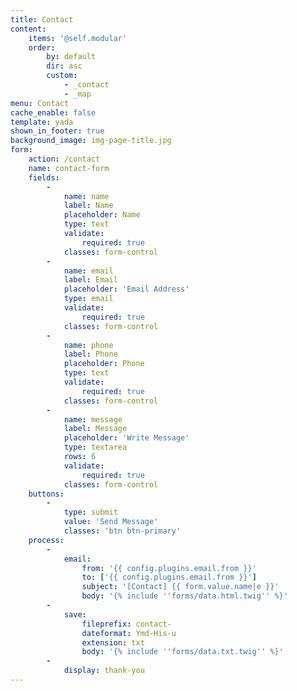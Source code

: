 ```yaml
---
title: Contact
content:
    items: '@self.modular'
    order:
        by: default
        dir: asc
        custom:
            - _contact
            - _map
menu: Contact
cache_enable: false
template: yada
shown_in_footer: true
background_image: img-page-title.jpg
form:
    action: /contact
    name: contact-form
    fields:
        -
            name: name
            label: Name
            placeholder: Name
            type: text
            validate:
                required: true
            classes: form-control
        -
            name: email
            label: Email
            placeholder: 'Email Address'
            type: email
            validate:
                required: true
            classes: form-control
        -
            name: phone
            label: Phone
            placeholder: Phone
            type: text
            validate:
                required: true
            classes: form-control
        -
            name: message
            label: Message
            placeholder: 'Write Message'
            type: textarea
            rows: 6
            validate:
                required: true
            classes: form-control
    buttons:
        -
            type: submit
            value: 'Send Message'
            classes: 'btn btn-primary'
    process:
        -
            email:
                from: '{{ config.plugins.email.from }}'
                to: ['{{ config.plugins.email.from }}']
                subject: '[Contact] {{ form.value.name|e }}'
                body: '{% include ''forms/data.html.twig'' %}'
        -
            save:
                fileprefix: contact-
                dateformat: Ymd-His-u
                extension: txt
                body: '{% include ''forms/data.txt.twig'' %}'
        -
            display: thank-you
---
```


